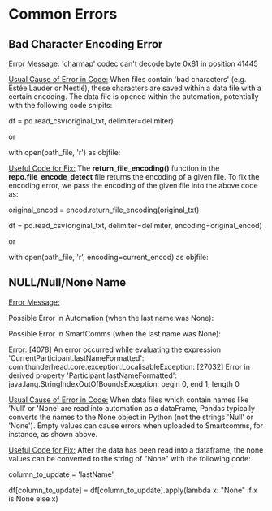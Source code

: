 # Common Errors

## Bad Character Encoding Error

<ins>Error Message:</ins>
'charmap' codec can't decode byte 0x81 in position 41445

<ins>Usual Cause of Error in Code:</ins>
When files contain 'bad characters' (e.g. Estée Lauder or Nestlé), these characters are saved within a data file with a certain encoding. The data file is opened within the automation, potentially with the following code snipits:

df = pd.read_csv(original_txt, delimiter=delimiter)

or

with open(path_file, 'r') as objfile:

<ins>Useful Code for Fix:</ins>
The __return_file_encoding()__ function in the __repo.file_encode_detect__ file returns the encoding of a given file. To fix the encoding error, we pass the encoding of the given file into the above code as:

original_encod = encod.return_file_encoding(original_txt)

df = pd.read_csv(original_txt, delimiter=delimiter, encoding=original_encod)

or

with open(path_file, 'r', encoding=current_encod) as objfile:

## NULL/Null/None Name

<ins>Error Message:</ins>

Possible Error in Automation (when the last name was None):



Possible Error in SmartComms (when the last name was None):

Error: [4078] An error occurred while evaluating the expression 'CurrentParticipant.lastNameFormatted': com.thunderhead.core.exception.LocalisableException: [27032] Error in derived property 'Participant.lastNameFormatted': java.lang.StringIndexOutOfBoundsException: begin 0, end 1, length 0

<ins>Usual Cause of Error in Code:</ins>
When data files which contain names like 'Null' or 'None' are read into automation as a dataFrame, Pandas typically converts the names to the None object in Python (not the strings 'Null' or 'None'). Empty values can cause errors when uploaded to Smartcomms, for instance, as shown above.

<ins>Useful Code for Fix:</ins>
After the data has been read into a dataframe, the none values can be converted to the string of "None" with the following code:

column_to_update = 'lastName'

df[column_to_update] = df[column_to_update].apply(lambda x: "None" if x is None else x)

